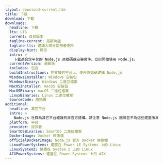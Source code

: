 ```yaml
---
layout: download-current.hbs
title: 下載
download: 下載
downloads:
  headline: 下載
  lts: LTS
  current: 目前版本
  tagline-current: 最新功能
  tagline-lts: 建議大部分使用者使用
  display-hint: 顯示
  intro: >
    下載適合您平台的 Node.js 原始碼或安裝套件。立刻開始使用 Node.js。
  currentVersion: 最新版
  includes: 包含
  buildInstructions: 在支援的平台上，使用原始碼建構 Node.js
  WindowsInstaller: Windows 安裝包
  WindowsBinary: Windows 二進位檔案
  MacOSInstaller: macOS 安裝包
  MacOSBinary: macOS 二進位檔案
  LinuxBinaries: Linux 二進位檔案
  SourceCode: 原始碼
additional:
  headline: 其它平台
  intro: >
    Node.js 社群為其它平台維護的非官方建構。請注意 Node.js 團隊並不為這些建置版本提供技術支援且其可能與現行 Node.js 版本不一致。
  platform: 平台
  provider: 提供者
  SmartOSBinaries: SmartOS 二進位檔案
  DockerImage: Docker 映像檔
  officialDockerImage: Node.js 官方 Docker 映像檔
  LinuxPowerSystems: 建置在 Power LE Systems 上的 Linux
  LinuxSystemZ: 建置在 System z 上的 Linux
  AIXPowerSystems: 建置在 Power Systems 上的 AIX
---
```

